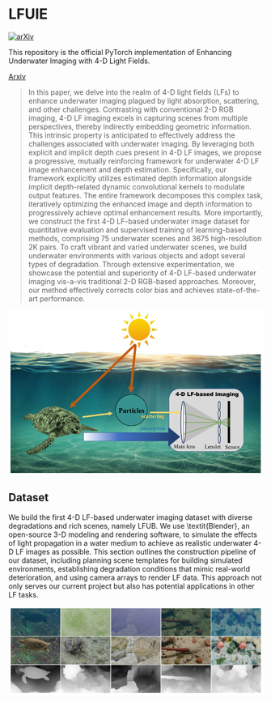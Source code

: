 # LFUIE

[![arXiv](https://img.shields.io/badge/arXiv-Paper-<COLOR>.svg)](https://arxiv.org/abs/2408.17339)

This repository is the official PyTorch implementation of Enhancing Underwater Imaging with 4-D Light Fields.

[Arxiv](https://arxiv.org/abs/2408.17339)

> In this paper, we delve into the realm of 4-D light fields (LFs) to enhance underwater imaging plagued by light absorption, scattering, and other challenges. Contrasting with conventional 2-D RGB imaging, 4-D LF imaging excels in capturing scenes from multiple perspectives, thereby indirectly embedding geometric information. This intrinsic property is anticipated to effectively address the challenges associated with underwater imaging. By leveraging both explicit and implicit depth cues present in 4-D LF images, we propose a progressive, mutually reinforcing framework for underwater 4-D LF image enhancement and depth estimation. Specifically, our framework explicitly utilizes estimated depth information alongside implicit depth-related dynamic convolutional kernels to modulate output features. The entire framework decomposes this complex task, iteratively optimizing the enhanced image and depth information to progressively achieve optimal enhancement results. More importantly, we construct the first 4-D LF-based underwater image dataset for quantitative evaluation and supervised training of learning-based methods, comprising 75 underwater scenes and 3675 high-resolution 2K pairs. To craft vibrant and varied underwater scenes, we build underwater environments with various objects and adopt several types of degradation. Through extensive experimentation, we showcase the potential and superiority of 4-D LF-based underwater imaging vis-a-vis traditional 2-D RGB-based approaches. Moreover, our method effectively corrects color bias and achieves state-of-the-art performance.
> 
><p align="center">
  <img width="600" src="./figs/fig-1.png">
</p>

## Dataset
We build the first 4-D LF-based underwater imaging dataset with diverse degradations and rich scenes, namely LFUB. We use \textit{Blender}, an open-source 3-D modeling and rendering software, to simulate the effects of light propagation in a water medium to achieve as realistic underwater 4-D LF images as possible. This section outlines the construction pipeline of our dataset, including planning scene templates for building simulated environments, establishing degradation conditions that mimic real-world deterioration, and using camera arrays to render LF data. This approach not only serves our current project but also has potential applications in other LF tasks.
><p align="center">
  <img width="800" src="./figs/sample-images.png">
</p>
